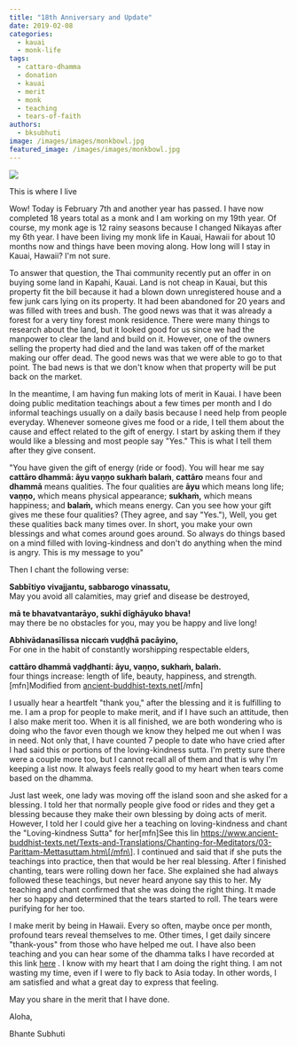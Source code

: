 ```yaml
---
title: "18th Anniversary and Update"
date: 2019-02-08
categories: 
  - kauai
  - monk-life
tags: 
  - cattaro-dhamma
  - donation
  - kauai
  - merit
  - monk
  - teaching
  - tears-of-faith
authors: 
  - bksubhuti
image: /images/images/monkbowl.jpg
featured_image: /images/images/monkbowl.jpg
---
```


![](/images/monkbowl.jpg)

This is where I live  

Wow! Today is February 7th and another year has passed. I have now completed 18 years total as a monk and I am working on my 19th year. Of course, my monk age is 12 rainy seasons because I changed Nikayas after my 6th year. I have been living my monk life in Kauai, Hawaii for about 10 months now and things have been moving along. How long will I stay in Kauai, Hawaii? I'm not sure.

To answer that question, the Thai community recently put an offer in on buying some land in Kapahi, Kauai. Land is not cheap in Kauai, but this property fit the bill because it had a blown down unregistered house and a few junk cars lying on its property. It had been abandoned for 20 years and was filled with trees and bush. The good news was that it was already a forest for a very tiny forest monk residence. There were many things to research about the land, but it looked good for us since we had the manpower to clear the land and build on it. However, one of the owners selling the property had died and the land was taken off of the market making our offer dead. The good news was that we were able to go to that point. The bad news is that we don't know when that property will be put back on the market.

In the meantime, I am having fun making lots of merit in Kauai. I have been doing public meditation teachings about a few times per month and I do informal teachings usually on a daily basis because I need help from people everyday. Whenever someone gives me food or a ride, I tell them about the cause and effect related to the gift of energy. I start by asking them if they would like a blessing and most people say "Yes." This is what I tell them after they give consent.

"You have given the gift of energy (ride or food). You will hear me say **cattāro dhammā: āyu vaṇṇo sukhaṁ balaṁ**, **cattāro** means four and **dhammā** means qualities. The four qualities are **āyu** which means long life; **vaṇṇo,** which means physical appearance; **sukhaṁ,** which means happiness; and **balaṁ,** which means energy. Can you see how your gift gives me these four qualities? (They agree, and say "Yes."), Well, you get these qualities back many times over. In short, you make your own blessings and what comes around goes around. So always do things based on a mind filled with loving-kindness and don't do anything when the mind is angry. This is my message to you"

Then I chant the following verse:

**Sabbītiyo vivajjantu, sabbarogo vinassatu,**  
May you avoid all calamities, may grief and disease be destroyed,

**mā te bhavatvantarāyo, sukhī dīghāyuko bhava!**  
may there be no obstacles for you, may you be happy and live long!

**Abhivādanasīlissa niccaṁ vuḍḍhā pacāyino,**  
For one in the habit of constantly worshipping respectable elders,

**cattāro dhammā vaḍḍhanti: āyu, vaṇṇo, sukhaṁ, balaṁ.**  
four things increase: length of life, beauty, happiness, and strength.\[mfn\]Modified from [ancient-buddhist-texts.net](https://www.ancient-buddhist-texts.net/Texts-and-Translations/Chanting-for-Meditators/08-Parittam-Atanatiyasuttam.htm)\[/mfn\]

[](https://www.ancient-buddhist-texts.net/Texts-and-Translations/Chanting-for-Meditators/08-Parittam-Atanatiyasuttam.htm)  

I usually hear a heartfelt "thank you," after the blessing and it is fulfilling to me. I am a prop for people to make merit, and if I have such an attitude, then I also make merit too. When it is all finished, we are both wondering who is doing who the favor even though we know they helped me out when I was in need. Not only that, I have counted 7 people to date who have cried after I had said this or portions of the loving-kindness sutta. I'm pretty sure there were a couple more too, but I cannot recall all of them and that is why I'm keeping a list now. It always feels really good to my heart when tears come based on the dhamma.

Just last week, one lady was moving off the island soon and she asked for a blessing. I told her that normally people give food or rides and they get a blessing because they make their own blessing by doing acts of merit. However, I told her I could give her a teaching on loving-kindness and chant the "Loving-kindness Sutta" for her\[mfn\]See this lin https://www.ancient-buddhist-texts.net/Texts-and-Translations/Chanting-for-Meditators/03-Parittam-Mettasuttam.htm\[/mfn\]. I continued and said that if she puts the teachings into practice, then that would be her real blessing. After I finished chanting, tears were rolling down her face. She explained she had always followed these teachings, but never heard anyone say this to her. My teaching and chant confirmed that she was doing the right thing. It made her so happy and determined that the tears started to roll. The tears were purifying for her too.

I make merit by being in Hawaii. Every so often, maybe once per month, profound tears reveal themselves to me. Other times, I get daily sincere "thank-yous" from those who have helped me out. I have also been teaching and you can hear some of the dhamma talks I have recorded at this link [here](https://americanmonk.org/recordings-by-bhante-subhuti/) . I know with my heart that I am doing the right thing. I am not wasting my time, even if I were to fly back to Asia today. In other words, I am satisfied and what a great day to express that feeling.

May you share in the merit that I have done.

Aloha,

Bhante Subhuti
